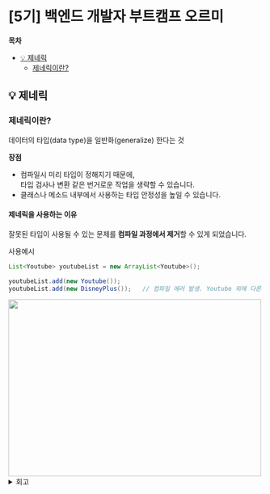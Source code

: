 # [5기] 백엔드 개발자 부트캠프 오르미

**목차**

- [💡 제네릭](#-제네릭)
  - [제네릭이란?](#제네릭이란)




## 💡 제네릭
<a id="-제네릭"></a>

### 제네릭이란?
<a id="제네릭이란"></a>

데이터의 타입(data type)을 일반화(generalize) 한다는 것

**장점**

- 컴파일시 미리 타입이 정해지기 때문에,   
  타입 검사나 변환 같은 번거로운 작업을 생략할 수 있습니다.
- 클래스나 메소드 내부에서 사용하는 타입 안정성을 높일 수 있습니다.

#### 제네릭을 사용하는 이유

잘못된 타입이 사용될 수 있는 문제를 **컴파일 과정에서 제거**할 수 있게 되었습니다.

사용예시
```java
List<Youtube> youtubeList = new ArrayList<Youtube>();

youtubeList.add(new Youtube());   
youtubeList.add(new DisneyPlus());   // 컴파일 에러 발생. Youtube 외에 다른 타입 저장불가
```
<img src="img/day30/" width="500" height="350" alt="">


<details>
<summary> 회고 </summary>



</details>
